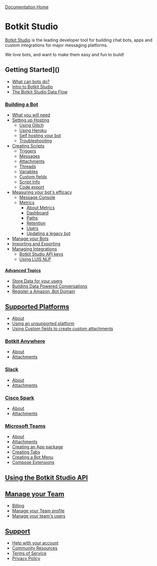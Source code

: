 [Documentation Home](https://botkit.ai/docs)

# Botkit Studio

[Botkit Studio](https://botkit.ai/) is the leading developer tool for building chat bots, apps and custom integrations for major messaging platforms.

We love bots, and want to make them easy and fun to build!

## Getting Started]()

* [What can bots do?]()
* [Intro to Botkit Studio]()
* [The Botkit Studio Data Flow]()

### [Building a Bot]()
* [What you will need]()
* [Setting up Hosting]()
	* [Using Glitch]()
	* [Using Heroku]()
	* [Self hosting your bot]()
	* [Troubleshooting ]()
* [Creating Scripts]()
	* [Triggers]()
	* [Messages]()
	* [Attachments]()
	* [Threads]()
	* [Variables]()
	* [Custom fields]()
	* [Script Info]()
	* [Code export]()
* [Measuring your bot's efficacy]()
	* [Message Console]()
	* [Metrics]()
		* [About Metrics]()
		* [Dashboard]()
		* [Paths]()
		* [Retention]()
		* [Users]()
		* [Updating a legacy bot]()
* [Manage your Bots]()
* [Importing and Exporting]()
* [Managing Integrations]()
	* [Botkit Studio API keys]() 
	* [Using LUIS NLP]()

#### [Advanced Topics]()
* [Store Data for your users]()
* [Building Data Powered Conversations]()
* [Register a Amazon .Bot Domain]()

## [Supported Platforms]()
* [About]()
* [Using an unsupported platform]()
* [Using Custom fields to create custom attachments]()

### [Botkit Anywhere]()
* [About]()
* [Attachments]()

### [Slack]()
* [About]()
* [Attachments]()

### [Cisco Spark]()
* [About]()
* [Attachments]()

### [Microsoft Teams]()
* [About]()
* [Attachments]()
* [Creating an App package]()
* [Creating Tabs]()
* [Creating a Bot Menu]()
* [Compose Extensions]()

## [Using the Botkit Studio API]()
## [Manage your Team]()
* [Billing]()
* [Manage your Team profile]()
* [Manage your team's users]()
## [Support]()
* [Help with your account]()
* [Community Resources]()
* [Terms of Service]()
* [Privacy Policy]()

